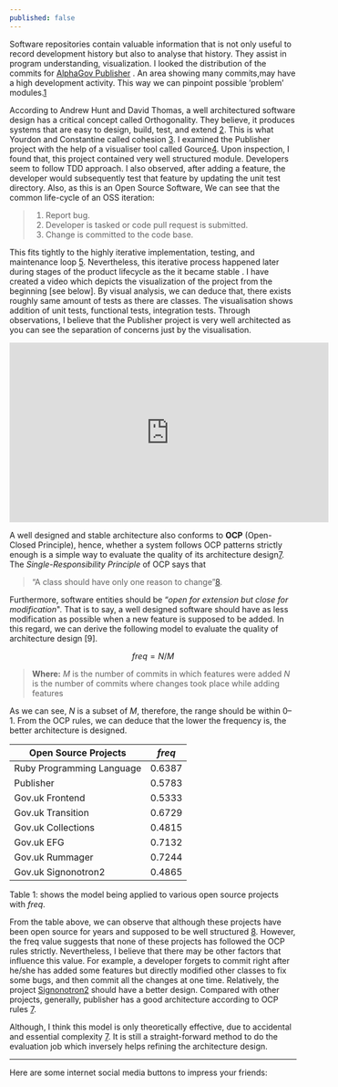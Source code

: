 ```yaml
---
published: false
---
```



Software repositories contain valuable information that is not only useful to record development history but also to analyse that history. They assist in program understanding, visualization. I looked the distribution of the commits for [AlphaGov Publisher](https://github.com/alphagov/publisher) . An area showing many commits,may have a high development activity. This way we can pinpoint possible ’problem’ modules.[1]

According to Andrew Hunt and David Thomas, a well architectured software design has a critical concept called Orthogonality. They believe, it produces systems that are easy to design, build, test, and extend [2]. This is what Yourdon and Constantine called cohesion [3]. I examined the Publisher project with the help of a visualiser tool called Gource[4]. Upon inspection, I found that, this project contained very well structured module. Developers seem to follow TDD approach. I also observed, after adding a feature, the developer would subsequently test that feature by updating the unit test directory. Also, as this is an Open Source Software, We can see that the common life-cycle of an OSS iteration:

> 1. Report bug.
> 2. Developer is tasked or code pull request is submitted.
> 3. Change is committed to the code base.

This fits tightly to the highly iterative implementation, testing, and maintenance loop [5]. Nevertheless, this iterative process happened later during stages of the product lifecycle as the it became stable . I have created a video which depicts the visualization of the project from the beginning [see below]. By visual analysis, we can deduce that, there exists roughly same amount of tests as there are classes. The visualisation shows addition of unit tests, functional tests, integration tests. Through observations, I believe that the Publisher project is very well architected as you can see the separation of concerns just by the visualisation.

<iframe width="560" height="315" src="https://www.youtube.com/embed/Nm8RbKennWg" frameborder="0" allowfullscreen></iframe>

A well designed and stable architecture also conforms to **OCP** (Open-Closed Principle), hence, whether a system follows OCP patterns strictly enough is a simple way to evaluate the quality of its architecture design[7]. The *Single-Responsibility Principle* of OCP says that 

> “A class should have only one reason to change”[8]. 

Furthermore, software entities should be “*open for extension but close for modification*". That is to say, a well designed software should have as less modification as possible when a new feature is supposed to be added. In this regard, we can derive the following model to evaluate the quality of architecture design [9].

$$
freq = N/M
$$
> **Where:**
$M$ is the number of commits in which features were added
$N$ is the number of commits where changes took place while adding features

As we can see, $N$ is a subset of $M$, therefore, the range should be within 0–1. From the OCP rules, we can deduce that the lower the frequency is, the better architecture is designed.


Open Source Projects | $freq$
---------|--------------------------
Ruby Programming Language | 0.6387
Publisher | 0.5783
Gov.uk Frontend | 0.5333
Gov.uk Transition | 0.6729
Gov.uk Collections  | 0.4815
Gov.uk EFG | 0.7132
Gov.uk Rummager | 0.7244
Gov.uk Signonotron2 | 0.4865

Table 1: shows the model being applied to various open source projects with $freq$.

From the table above, we can observe that although these projects have been open source for years and supposed to be well structured [8]. However, the freq value suggests that none of these projects has followed the OCP rules strictly. Nevertheless, I believe that there may be other factors that influence this value. For example, a developer forgets to commit right after he/she has added some features but directly modified other classes to fix some bugs, and then commit all the changes at one time. Relatively, the project [Signonotron2](https://github.com/alphagov/signonotron2) should have a better design. Compared with other projects, generally, publisher has a good architecture according to OCP rules [7].

Although, I think this model is only theoretically effective, due to accidental and essential complexity [7]. It is still a straight-forward method to do the evaluation job which inversely helps refining the architecture design.

  [1]: http://swerl.tudelft.nl/twiki/pub/Main/KoenEgelink/Masters_Thesis_Koen_Egelink_PUBLIC_BANNER.pdf "K. Egelink, Multi-Version Software Analysis to Detect Architectural Mismatches."
  [2]: http://www.amazon.co.uk/The-Pragmatic-Programmer-Andrew-Hunt/dp/020161622X "A. Hunt and D. Thomas, The Pragmatic Programmer: From Journeyman to Master."
  [3]: http://dl.acm.org/citation.cfm?id=578522 "Structured design : fundamentals of a discipline of computer program and systems design"
  [4]: https://github.com/acaudwell/Gource "Gource"
  [5]: http://dl.acm.org/citation.cfm?id=2656440 "Software architecture model driven reverse engineering approach to open source software development"
  [6]: https://www.youtube.com/watch?v=Nm8RbKennWg "Gource on publisher alphagov"
  [7]: https://worrydream.com/refs/Brooks-NoSilverBullet.pdf "Essence and accidents of software engineering"
  [8]: https://www.gov.uk/service-manual/making-software/open-source.html "Using open source software"
  
---
Here are some internet social media buttons to impress your friends: 
